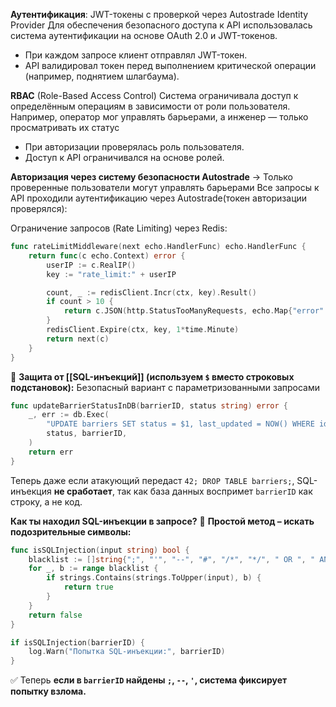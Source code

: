 **Аутентификация**: JWT-токены с проверкой через Autostrade Identity Provider
Для обеспечения безопасного доступа к API использовалась система аутентификации на основе OAuth 2.0 и JWT-токенов.
- При каждом запросе клиент отправлял JWT-токен.
- API валидировал токен перед выполнением критической операции (например, поднятием шлагбаума).

**RBAC** (Role-Based Access Control)
Система ограничивала доступ к определённым операциям в зависимости от роли пользователя. Например, оператор мог управлять барьерами, а инженер — только просматривать их статус
- При авторизации проверялась роль пользователя.
- Доступ к API ограничивался на основе ролей.


**Авторизация через систему безопасности Autostrade** → Только проверенные пользователи могут управлять барьерами
Все запросы к API проходили аутентификацию через Autostrade(токен авторизации проверялся):

Ограничение запросов (Rate Limiting) через Redis:
```go
func rateLimitMiddleware(next echo.HandlerFunc) echo.HandlerFunc {
    return func(c echo.Context) error {
        userIP := c.RealIP()
        key := "rate_limit:" + userIP

        count, _ := redisClient.Incr(ctx, key).Result()
        if count > 10 {
            return c.JSON(http.StatusTooManyRequests, echo.Map{"error": "Too many requests"})
        }
        redisClient.Expire(ctx, key, 1*time.Minute)
        return next(c)
    }
}
```
📌 **Защита от [[SQL-инъекций]] (используем `$` вместо строковых подстановок):**
Безопасный вариант с параметризованными запросами
```go
func updateBarrierStatusInDB(barrierID, status string) error {
    _, err := db.Exec(
        "UPDATE barriers SET status = $1, last_updated = NOW() WHERE id = $2",
        status, barrierID,
    )
    return err
}
```
Теперь даже если атакующий передаст `42; DROP TABLE barriers;`, SQL-инъекция **не сработает**, так как база данных воспримет `barrierID` как строку, а не код.



**Как ты находил SQL-инъекции в запросе?**
📌 **Простой метод – искать подозрительные символы:**
```go
func isSQLInjection(input string) bool {
    blacklist := []string{";", "'", "--", "#", "/*", "*/", " OR ", " AND "}
    for _, b := range blacklist {
        if strings.Contains(strings.ToUpper(input), b) {
            return true
        }
    }
    return false
}
```

```go
if isSQLInjection(barrierID) {
    log.Warn("Попытка SQL-инъекции:", barrierID)
}
```
✅ Теперь **если в `barrierID` найдены `;`, `--`, `'`, система фиксирует попытку взлома.**


